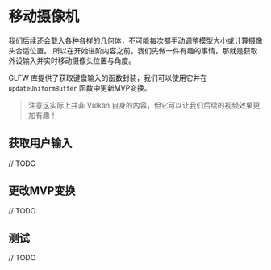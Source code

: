 # **移动摄像机**

我们后续还会载入各种各样的几何体，不可能每次都手动调整模型大小或计算摄像头合适位置。
所以在开始进阶内容之前，我们先做一件有趣的事情，那就是获取外设输入并实时移动摄像头位置与角度。

GLFW 库提供了获取键盘输入的函数封装，我们可以使用它并在 `updateUniformBuffer` 函数中更新MVP变换。

> 注意这实际上并非 Vulkan 自身的内容，但它可以让我们后续的视频效果更加有趣！

## **获取用户输入**

// TODO

## **更改MVP变换**

// TODO

## **测试**

// TODO
